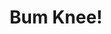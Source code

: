 ---
title: "Bum Knee!"
description: "Come n get yrs. We got plenty"
thumbnail: "/images/event1.jpg"
link: "https://example.com/amazing-night-event"
---